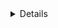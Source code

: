 
<details>
yarn create <starter-kit-package> [<args>] 是为了统一前端项目脚手架引入的

约定 <starter-kit-package> 为 create- 开头的 npm 包，通过 package.json <bin> 字段对外导出可执行命令用于创建新项目时执行。

当执行 yarn create <starter-kit-package> [<args>] 时，
相当于执行 yarn global add <starter-kit-package>，
只不过前者会自动调用 <starter-kit-package> 里的 bin 命令并透传 args 参数立即开始新项目的生成

$ yarn create react-app <app-name>

$ yarn global add create-react-app
$ create-react-app <app-name>

bin 字段中提供的命令就是脚手架与外界沟通的桥梁，外界通过调用该命令，传递参数，调起脚手架。脚手架执行命令，解析参数，执行项目的生成逻辑。

1. 创建bin 命令入口文件
2. 创建项目后，需要 link 到全局，这样才能本地测试，就像使用正式发布的 npm 包一样调用。yarn unlink可以进行取消
3. 完成 link 后，yarn 会创建可执行命令到对应路径下，具体的路径可通过 yarn global bin 来查看
$ yarn global bin
/usr/local/bin

chmod +x ./bin/cli.js

# install and start

$ yarn global add cli

$ cli create <name> [-f|--force]
$ -f, --force: Overwrite if the target exists

## 工具库

- commander	命令行自定义指令
- inquirer	命令行询问用户问题，记录回答结果
- chalk	控制台输出内容样式美化
- ora	控制台 loading 样式
- download-git-repo	下载远程模版
- fs-extra	系统fs模块的扩展，提供了更多便利的 API，并继承了fs模块的 API
- cross-spawn	支持跨平台调用系统上的命令, 在脚手架里面，可以用来自动执行 shell 命令
- figlet  输出一些特殊的文字，这些文字只包含 ANSI 对应的字符。

1. Yeoman 一个通用的脚手架系统, 实际上是三个工具的总和：

yo --- 脚手架，自动生成工具
grunt、gulp --- 构建工具
bower、npm --- 包管理工具

Yeoman 提供了 yeoman-generator 让我们快速生成一个脚手架模板，我们可以通过各类 Generator 实现任何类型的项目搭建，

```
  npm install yo --global # or yarn global add yo
  npm install generator-node --global # or yarn global add generator-node
  mkdir yo-project
  cd yo-project
  yo node
```
2. plop 小在体积轻量，美在简单易用
</details>
